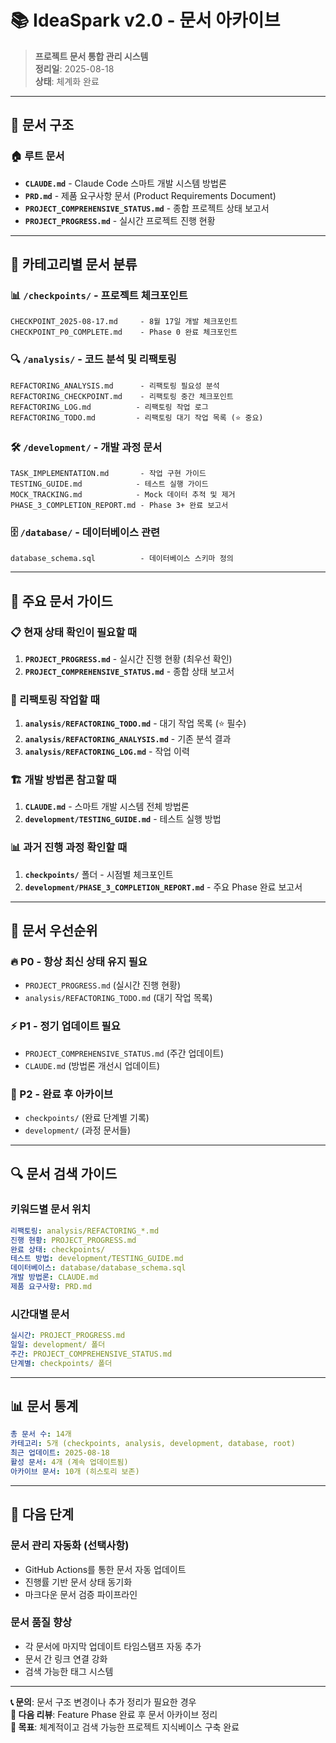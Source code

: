 # 📚 IdeaSpark v2.0 - 문서 아카이브

> **프로젝트 문서 통합 관리 시스템**  
> **정리일**: 2025-08-18  
> **상태**: 체계화 완료

---

## 📂 문서 구조

### **🏠 루트 문서**
- **`CLAUDE.md`** - Claude Code 스마트 개발 시스템 방법론
- **`PRD.md`** - 제품 요구사항 문서 (Product Requirements Document)
- **`PROJECT_COMPREHENSIVE_STATUS.md`** - 종합 프로젝트 상태 보고서
- **`PROJECT_PROGRESS.md`** - 실시간 프로젝트 진행 현황

---

## 📁 카테고리별 문서 분류

### **📊 `/checkpoints/` - 프로젝트 체크포인트**
```
CHECKPOINT_2025-08-17.md     - 8월 17일 개발 체크포인트
CHECKPOINT_P0_COMPLETE.md    - Phase 0 완료 체크포인트
```

### **🔍 `/analysis/` - 코드 분석 및 리팩토링**
```
REFACTORING_ANALYSIS.md      - 리팩토링 필요성 분석
REFACTORING_CHECKPOINT.md    - 리팩토링 중간 체크포인트
REFACTORING_LOG.md          - 리팩토링 작업 로그
REFACTORING_TODO.md         - 리팩토링 대기 작업 목록 (⭐ 중요)
```

### **🛠️ `/development/` - 개발 과정 문서**
```
TASK_IMPLEMENTATION.md       - 작업 구현 가이드
TESTING_GUIDE.md            - 테스트 실행 가이드
MOCK_TRACKING.md            - Mock 데이터 추적 및 제거
PHASE_3_COMPLETION_REPORT.md - Phase 3+ 완료 보고서
```

### **🗄️ `/database/` - 데이터베이스 관련**
```
database_schema.sql          - 데이터베이스 스키마 정의
```

---

## 🎯 주요 문서 가이드

### **📋 현재 상태 확인이 필요할 때**
1. **`PROJECT_PROGRESS.md`** - 실시간 진행 현황 (최우선 확인)
2. **`PROJECT_COMPREHENSIVE_STATUS.md`** - 종합 상태 보고서

### **🔧 리팩토링 작업할 때**
1. **`analysis/REFACTORING_TODO.md`** - 대기 작업 목록 (⭐ 필수)
2. **`analysis/REFACTORING_ANALYSIS.md`** - 기존 분석 결과
3. **`analysis/REFACTORING_LOG.md`** - 작업 이력

### **🏗️ 개발 방법론 참고할 때**
1. **`CLAUDE.md`** - 스마트 개발 시스템 전체 방법론
2. **`development/TESTING_GUIDE.md`** - 테스트 실행 방법

### **📊 과거 진행 과정 확인할 때**
1. **`checkpoints/`** 폴더 - 시점별 체크포인트
2. **`development/PHASE_3_COMPLETION_REPORT.md`** - 주요 Phase 완료 보고서

---

## 📌 문서 우선순위

### **🔥 P0 - 항상 최신 상태 유지 필요**
- `PROJECT_PROGRESS.md` (실시간 진행 현황)
- `analysis/REFACTORING_TODO.md` (대기 작업 목록)

### **⚡ P1 - 정기 업데이트 필요**
- `PROJECT_COMPREHENSIVE_STATUS.md` (주간 업데이트)
- `CLAUDE.md` (방법론 개선시 업데이트)

### **📝 P2 - 완료 후 아카이브**
- `checkpoints/` (완료 단계별 기록)
- `development/` (과정 문서들)

---

## 🔍 문서 검색 가이드

### **키워드별 문서 위치**
```yaml
리팩토링: analysis/REFACTORING_*.md
진행 현황: PROJECT_PROGRESS.md
완료 상태: checkpoints/
테스트 방법: development/TESTING_GUIDE.md
데이터베이스: database/database_schema.sql
개발 방법론: CLAUDE.md
제품 요구사항: PRD.md
```

### **시간대별 문서**
```yaml
실시간: PROJECT_PROGRESS.md
일일: development/ 폴더
주간: PROJECT_COMPREHENSIVE_STATUS.md  
단계별: checkpoints/ 폴더
```

---

## 📊 문서 통계

```yaml
총 문서 수: 14개
카테고리: 5개 (checkpoints, analysis, development, database, root)
최근 업데이트: 2025-08-18
활성 문서: 4개 (계속 업데이트됨)
아카이브 문서: 10개 (히스토리 보존)
```

---

## 🚀 다음 단계

### **문서 관리 자동화 (선택사항)**
- GitHub Actions를 통한 문서 자동 업데이트
- 진행률 기반 문서 상태 동기화
- 마크다운 문서 검증 파이프라인

### **문서 품질 향상**
- 각 문서에 마지막 업데이트 타임스탬프 자동 추가
- 문서 간 링크 연결 강화
- 검색 가능한 태그 시스템

---

**📞 문의**: 문서 구조 변경이나 추가 정리가 필요한 경우  
**📅 다음 리뷰**: Feature Phase 완료 후 문서 아카이브 정리  
**🎯 목표**: 체계적이고 검색 가능한 프로젝트 지식베이스 구축 완료